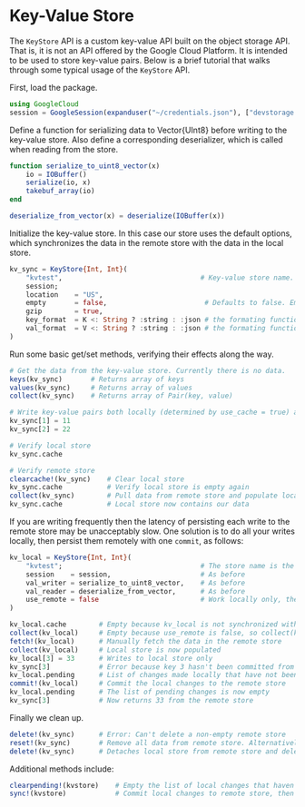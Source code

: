 # Key-Value Store

The `KeyStore` API is a custom key-value API built on the object storage API. That is, it is not an API offered by the Google Cloud Platform. It is intended to be used to store key-value pairs. Below is a brief tutorial that walks through some typical usage of the `KeyStore` API.


First, load the package.

```julia
using GoogleCloud
session = GoogleSession(expanduser("~/credentials.json"), ["devstorage.full_control"])
```

Define a function for serializing data to Vector{UInt8} before writing to the key-value store. Also define a corresponding deserializer, which is called when reading from the store. 

```julia
function serialize_to_uint8_vector(x)
    io = IOBuffer()
    serialize(io, x)
    takebuf_array(io)
end

deserialize_from_vector(x) = deserialize(IOBuffer(x))
```

Initialize the key-value store. In this case our store uses the default options, which synchronizes the data in the remote store with the data in the local store.

```julia
kv_sync = KeyStore{Int, Int}(
    "kvtest",                                  # Key-value store name. Created if it doesn't already exist.
    session;
    location    = "US",
    empty       = false,                        # Defaults to false. Empty the bucket if it exists.
    gzip        = true,
    key_format  = K <: String ? :string : :json # the formating function of key
    val_format  = V <: String ? :string : :json # the formating function of value
)
```

Run some basic get/set methods, verifying their effects along the way.

```julia
# Get the data from the key-value store. Currently there is no data.
keys(kv_sync)       # Returns array of keys
values(kv_sync)     # Returns array of values
collect(kv_sync)    # Returns array of Pair(key, value)

# Write key-value pairs both locally (determined by use_cache = true) and remotely (determined by use_remote = true)
kv_sync[1] = 11
kv_sync[2] = 22

# Verify local store
kv_sync.cache

# Verify remote store
clearcache!(kv_sync)    # Clear local store
kv_sync.cache           # Verify local store is empty again
collect(kv_sync)        # Pull data from remote store and populate local store
kv_sync.cache           # Local store now contains our data
```

If you are writing frequently then the latency of persisting each write to the remote store may be unacceptably slow. One solution is to do all your writes locally, then persist them remotely with one `commit`, as follows:

```julia
kv_local = KeyStore{Int, Int}(
    "kvtest";                                  # The store name is the same as before.
    session    = session,                      # As before
    val_writer = serialize_to_uint8_vector,    # As before
    val_reader = deserialize_from_vector,      # As before
    use_remote = false                         # Work locally only, then manually sync with the remote store.
)

kv_local.cache        # Empty because kv_local is not synchronized with the remote store (because use_remote is false)
collect(kv_local)     # Empty because use_remote is false, so collect(kv_local) only looks at kv_local.cache
fetch!(kv_local)      # Manually fetch the data in the remote store
collect(kv_local)     # Local store is now populated
kv_local[3] = 33      # Writes to local store only
kv_sync[3]            # Error because key 3 hasn't been committed from kv_local to remote store
kv_local.pending      # List of changes made locally that have not been committed to the remote store
commit!(kv_local)     # Commit the local changes to the remote store
kv_local.pending      # The list of pending changes is now empty
kv_sync[3]            # Now returns 33 from the remote store
```

Finally we clean up.

```julia
delete!(kv_sync)      # Error: Can't delete a non-empty remote store
reset!(kv_sync)       # Remove all data from remote store. Alternatively, delete!(kv_sync, 1), delete!(kv_sync, 2), etc.
delete!(kv_sync)      # Detaches local store from remote store and deletes remote store
```

Additional methods include:

```julia
clearpending!(kvstore)    # Empty the list of local changes that haven't been committed to the remote store
sync!(kvstore)            # Commit local changes to remote store, then fetch data from remote store
```
